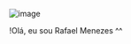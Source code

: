 ![image](https://encrypted-tbn0.gstatic.com/images?q=tbn:ANd9GcTQZFhIMlsa1GATUIvmx9u0xFyLG-8uhbhfKA&usqp=CAU)

!Olá, eu sou Rafael Menezes ^^
